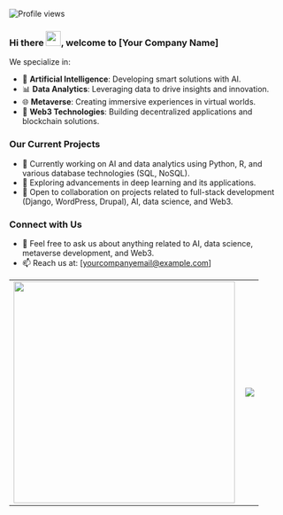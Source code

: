 ![Profile views](https://gpvc.arturio.dev/kibomamoses)
### Hi there <img src="https://user-images.githubusercontent.com/5679180/79618120-0daffb80-80be-11ea-819e-d2b0fa904d07.gif" width="27px">, welcome to <b>[Your Company Name]</b>

We specialize in:
- 🧠 **Artificial Intelligence**: Developing smart solutions with AI.
- 📊 **Data Analytics**: Leveraging data to drive insights and innovation.
- 🌐 **Metaverse**: Creating immersive experiences in virtual worlds.
- 🔗 **Web3 Technologies**: Building decentralized applications and blockchain solutions.

### Our Current Projects
- 🔭 Currently working on AI and data analytics using Python, R, and various database technologies (SQL, NoSQL).
- 🌱 Exploring advancements in deep learning and its applications.
- 👯 Open to collaboration on projects related to full-stack development (Django, WordPress, Drupal), AI, data science, and Web3.

### Connect with Us
- 💬 Feel free to ask us about anything related to AI, data science, metaverse development, and Web3.
- 📫 Reach us at: [yourcompanyemail@example.com]

<center>
  <table>
  <tr>
      <td>
        <img width="400px" align="left" src="https://github-readme-stats.vercel.app/api?username=kibomamoses&count_private=true&show_icons=true&theme=dark&layout=compact"/>
      </td>
      <td>
        <a href="https://wakatime.com"><img src="https://wakatime.com/share/@kibomamoses/d3306495-5d98-4e65-a003-03ae12f0438a.png" /></a>
      </td>
  </tr>   
</table>
</center>
